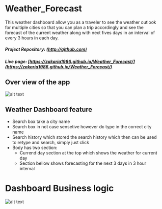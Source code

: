 # Weather_Forecast

This weather dashboard allow you as a traveler to see the weather outlook for multiple cities so that you can plan a trip accordingly and see the forecast of the current weather along with next fives days in an interval of every 3 hours in each day. 

##### Project Repository:  [(http://github.com)](https://github.com/Zakaria1986/Weather_Forecast) 

##### Live page:  [https://zakaria1986.github.io/Weather_Forecast/](https://zakaria1986.github.io/Weather_Forecast/) 

## Over view of the app



![alt text](/assets/img/Weather_Dashboard.gif)



## Weather Dashboard feature

 - Search box take a city name 
 - Search box in not case sensetive however do type in the correct city name
 - Search history which stored the search history which then can be used to retype and search, simply just click
 - Body has two section:
    - Currend day section at the top which shows the weather for current day 
    - Section bellow shows forecasting for the next 3 days in 3 hour interval 

# Dashboard Business logic

  

![alt text](/assets/img/code_overview.gif)


